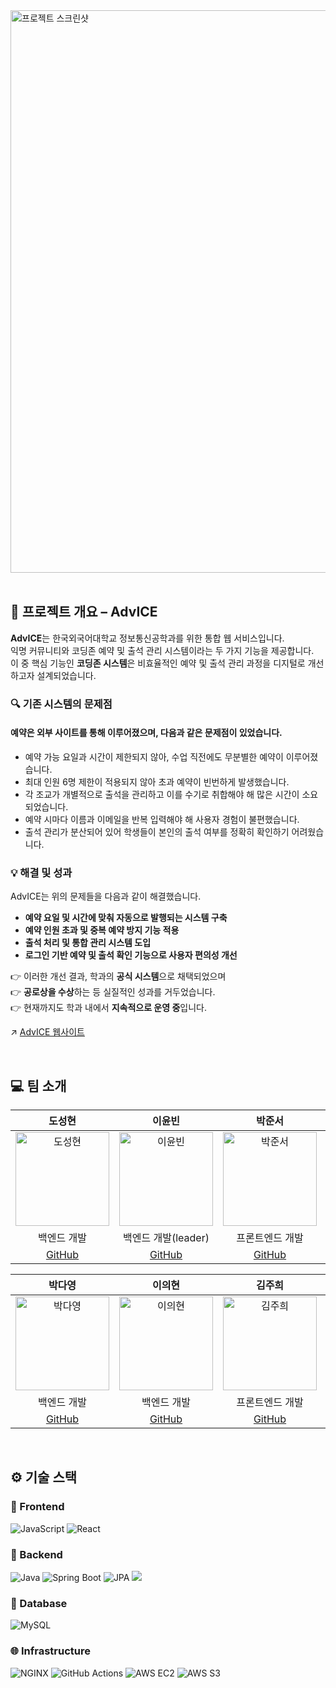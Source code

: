 <a href="https://club-project-one.vercel.app/" target="_blank">
  <img width="900" alt="프로젝트 스크린샷" src="https://github.com/user-attachments/assets/0847399d-d930-46fd-a29e-02f4fde7c9e3">
</a>

<br/>
<br/>

## 🧩 프로젝트 개요 – AdvICE

**AdvICE**는 한국외국어대학교 정보통신공학과를 위한 통합 웹 서비스입니다.  
익명 커뮤니티와 코딩존 예약 및 출석 관리 시스템이라는 두 가지 기능을 제공합니다.  
이 중 핵심 기능인 **코딩존 시스템**은 비효율적인 예약 및 출석 관리 과정을 디지털로 개선하고자 설계되었습니다.


### 🔍 기존 시스템의 문제점

#### 예약은 외부 사이트를 통해 이루어졌으며, 다음과 같은 문제점이 있었습니다.
- 예약 가능 요일과 시간이 제한되지 않아, 수업 직전에도 무분별한 예약이 이루어졌습니다.
- 최대 인원 6명 제한이 적용되지 않아 초과 예약이 빈번하게 발생했습니다.
- 각 조교가 개별적으로 출석을 관리하고 이를 수기로 취합해야 해 많은 시간이 소요되었습니다.
- 예약 시마다 이름과 이메일을 반복 입력해야 해 사용자 경험이 불편했습니다.
- 출석 관리가 분산되어 있어 학생들이 본인의 출석 여부를 정확히 확인하기 어려웠습니다.


### 💡 해결 및 성과

AdvICE는 위의 문제들을 다음과 같이 해결했습니다.

- **예약 요일 및 시간에 맞춰 자동으로 발행되는 시스템 구축**
- **예약 인원 초과 및 중복 예약 방지 기능 적용**
- **출석 처리 및 통합 관리 시스템 도입**
- **로그인 기반 예약 및 출석 확인 기능으로 사용자 편의성 개선**

👉 이러한 개선 결과, 학과의 **공식 시스템**으로 채택되었으며  
👉 **공로상을 수상**하는 등 실질적인 성과를 거두었습니다.  
👉 현재까지도 학과 내에서 **지속적으로 운영 중**입니다.

↗️ [AdvICE 웹사이트](https://ice-advice.co.kr/)

<br/>

## 💻 팀 소개
| 도성현 | 이윤빈 | 박준서 | 김진우 |
|:------:|:-------------------:|:------:|:------:|
| <img src="https://avatars.githubusercontent.com/u/52828205?v=4" alt="도성현" width="150"> | <img src="https://avatars.githubusercontent.com/u/81556800?v=4" alt="이윤빈" width="150"> | <img src="https://avatars.githubusercontent.com/u/81576126?v=4" alt="박준서" width="150"> | <img src="https://github.com/user-attachments/assets/c72a1cf0-86c4-4028-a52c-aa4b27a96fa8" alt="김진우" width="150"> |
| 백엔드 개발 | 백엔드 개발(leader) | 프론트엔드 개발 | 프론트엔드 개발 |
| [GitHub](https://github.com/glaxyt) | [GitHub](https://github.com/kanado5385-k) | [GitHub](https://github.com/Debuging-JunSeoPark) | [GitHub](https://github.com/JinWooKim85) |

| 박다영 | 이의현 | 김주희 | 이혜원 |
|:------:|:-------------------:|:------:|:------:|
| <img src="https://avatars.githubusercontent.com/u/183728904?v=4" alt="박다영" width="150"> | <img src="https://avatars.githubusercontent.com/u/184843907?v=4" alt="이의현" width="150"> | <img src="https://avatars.githubusercontent.com/u/170783675?v=4" alt="김주희" width="150"> | <img src="https://avatars.githubusercontent.com/u/170749575?v=4" alt="이혜원" width="150"> |
| 백엔드 개발 | 백엔드 개발 | 프론트엔드 개발 | 프론트엔드 개발 |
| [GitHub](https://github.com/Dayoung0402) | [GitHub](https://github.com/dkanrjskgkwkhufs) | [GitHub](https://github.com/juhui4078) | [GitHub](https://github.com/Pigonhayo) |

<br/>

## ⚙️ 기술 스택

### 🎨 Frontend

![JavaScript](https://img.shields.io/badge/JavaScript-F7DF1E?style=flat-square&logo=JavaScript&logoColor=black)
![React](https://img.shields.io/badge/React-61DAFB?style=flat-square&logo=React&logoColor=black)

### 📡 Backend

![Java](https://img.shields.io/badge/Java-007396?style=flat-square&logo=OpenJDK&logoColor=white)
![Spring Boot](https://img.shields.io/badge/Spring%20Boot-6DB33F?style=flat-square&logo=Spring%20Boot&logoColor=white)
![JPA](https://img.shields.io/badge/JPA-007396?style=flat-square&logo=Hibernate&logoColor=white)
<img src="https://img.shields.io/badge/-Redis-DC382D?style=flat-square&logo=redis&logoColor=white"/>

### 💾 Database

![MySQL](https://img.shields.io/badge/MySQL-4479A1?style=flat-square&logo=MySQL&logoColor=white)

### 🌐 Infrastructure

![NGINX](https://img.shields.io/badge/NGINX-009639?style=flat-square&logo=NGINX&logoColor=white)
![GitHub Actions](https://img.shields.io/badge/GitHub_Actions-2088FF?style=flat-square&logo=GitHub-Actions&logoColor=white)
![AWS EC2](https://img.shields.io/badge/AWS%20EC2-FF9900?style=flat-square&logo=Amazon%20EC2&logoColor=white)
![AWS S3](https://img.shields.io/badge/AWS%20S3-569A31?style=flat-square&logo=Amazon%20S3&logoColor=white)
